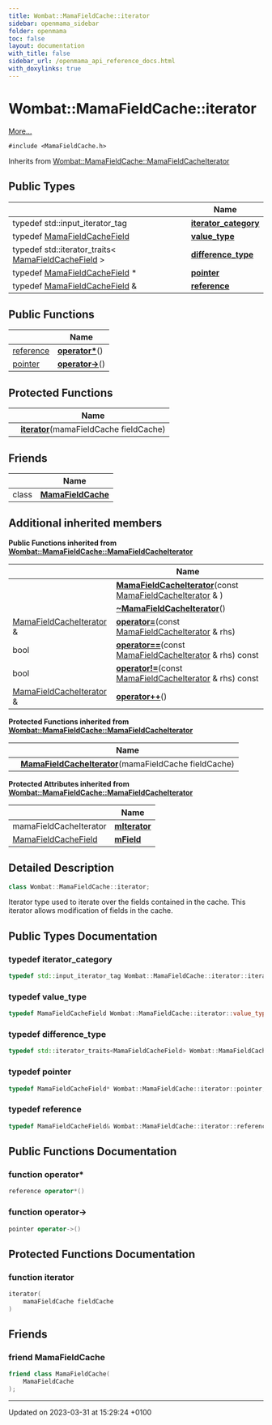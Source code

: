```yaml
---
title: Wombat::MamaFieldCache::iterator
sidebar: openmama_sidebar
folder: openmama
toc: false
layout: documentation
with_title: false
sidebar_url: /openmama_api_reference_docs.html
with_doxylinks: true
---
```


# Wombat::MamaFieldCache::iterator



 [More...](#detailed-description)


`#include <MamaFieldCache.h>`

Inherits from [Wombat::MamaFieldCache::MamaFieldCacheIterator](classWombat_1_1MamaFieldCache_1_1MamaFieldCacheIterator.html)

## Public Types

|                | Name           |
| -------------- | -------------- |
| typedef std::input_iterator_tag | **[iterator_category](classWombat_1_1MamaFieldCache_1_1iterator.html#typedef-iterator-category)**  |
| typedef [MamaFieldCacheField](classWombat_1_1MamaFieldCacheField.html) | **[value_type](classWombat_1_1MamaFieldCache_1_1iterator.html#typedef-value-type)**  |
| typedef std::iterator_traits< [MamaFieldCacheField](classWombat_1_1MamaFieldCacheField.html) > | **[difference_type](classWombat_1_1MamaFieldCache_1_1iterator.html#typedef-difference-type)**  |
| typedef [MamaFieldCacheField](classWombat_1_1MamaFieldCacheField.html) * | **[pointer](classWombat_1_1MamaFieldCache_1_1iterator.html#typedef-pointer)**  |
| typedef [MamaFieldCacheField](classWombat_1_1MamaFieldCacheField.html) & | **[reference](classWombat_1_1MamaFieldCache_1_1iterator.html#typedef-reference)**  |

## Public Functions

|                | Name           |
| -------------- | -------------- |
| [reference](classWombat_1_1MamaFieldCacheField.html) | **[operator*](classWombat_1_1MamaFieldCache_1_1iterator.html#function-operator*)**() |
| [pointer](classWombat_1_1MamaFieldCacheField.html) | **[operator->](classWombat_1_1MamaFieldCache_1_1iterator.html#function-operator->)**() |

## Protected Functions

|                | Name           |
| -------------- | -------------- |
| | **[iterator](classWombat_1_1MamaFieldCache_1_1iterator.html#function-iterator)**(mamaFieldCache fieldCache) |

## Friends

|                | Name           |
| -------------- | -------------- |
| class | **[MamaFieldCache](classWombat_1_1MamaFieldCache_1_1iterator.html#friend-mamafieldcache)**  |

## Additional inherited members

**Public Functions inherited from [Wombat::MamaFieldCache::MamaFieldCacheIterator](classWombat_1_1MamaFieldCache_1_1MamaFieldCacheIterator.html)**

|                | Name           |
| -------------- | -------------- |
| | **[MamaFieldCacheIterator](classWombat_1_1MamaFieldCache_1_1MamaFieldCacheIterator.html#function-mamafieldcacheiterator)**(const [MamaFieldCacheIterator](classWombat_1_1MamaFieldCache_1_1MamaFieldCacheIterator.html) & ) |
| | **[~MamaFieldCacheIterator](classWombat_1_1MamaFieldCache_1_1MamaFieldCacheIterator.html#function-~mamafieldcacheiterator)**() |
| [MamaFieldCacheIterator](classWombat_1_1MamaFieldCache_1_1MamaFieldCacheIterator.html) & | **[operator=](classWombat_1_1MamaFieldCache_1_1MamaFieldCacheIterator.html#function-operator=)**(const [MamaFieldCacheIterator](classWombat_1_1MamaFieldCache_1_1MamaFieldCacheIterator.html) & rhs) |
| bool | **[operator==](classWombat_1_1MamaFieldCache_1_1MamaFieldCacheIterator.html#function-operator==)**(const [MamaFieldCacheIterator](classWombat_1_1MamaFieldCache_1_1MamaFieldCacheIterator.html) & rhs) const |
| bool | **[operator!=](classWombat_1_1MamaFieldCache_1_1MamaFieldCacheIterator.html#function-operator!=)**(const [MamaFieldCacheIterator](classWombat_1_1MamaFieldCache_1_1MamaFieldCacheIterator.html) & rhs) const |
| [MamaFieldCacheIterator](classWombat_1_1MamaFieldCache_1_1MamaFieldCacheIterator.html) & | **[operator++](classWombat_1_1MamaFieldCache_1_1MamaFieldCacheIterator.html#function-operator++)**() |

**Protected Functions inherited from [Wombat::MamaFieldCache::MamaFieldCacheIterator](classWombat_1_1MamaFieldCache_1_1MamaFieldCacheIterator.html)**

|                | Name           |
| -------------- | -------------- |
| | **[MamaFieldCacheIterator](classWombat_1_1MamaFieldCache_1_1MamaFieldCacheIterator.html#function-mamafieldcacheiterator)**(mamaFieldCache fieldCache) |

**Protected Attributes inherited from [Wombat::MamaFieldCache::MamaFieldCacheIterator](classWombat_1_1MamaFieldCache_1_1MamaFieldCacheIterator.html)**

|                | Name           |
| -------------- | -------------- |
| mamaFieldCacheIterator | **[mIterator](classWombat_1_1MamaFieldCache_1_1MamaFieldCacheIterator.html#variable-miterator)**  |
| [MamaFieldCacheField](classWombat_1_1MamaFieldCacheField.html) | **[mField](classWombat_1_1MamaFieldCache_1_1MamaFieldCacheIterator.html#variable-mfield)**  |


## Detailed Description

```cpp
class Wombat::MamaFieldCache::iterator;
```


Iterator type used to iterate over the fields contained in the cache. This iterator allows modification of fields in the cache. 

## Public Types Documentation

### typedef iterator_category

```cpp
typedef std::input_iterator_tag Wombat::MamaFieldCache::iterator::iterator_category;
```


### typedef value_type

```cpp
typedef MamaFieldCacheField Wombat::MamaFieldCache::iterator::value_type;
```


### typedef difference_type

```cpp
typedef std::iterator_traits<MamaFieldCacheField> Wombat::MamaFieldCache::iterator::difference_type;
```


### typedef pointer

```cpp
typedef MamaFieldCacheField* Wombat::MamaFieldCache::iterator::pointer;
```


### typedef reference

```cpp
typedef MamaFieldCacheField& Wombat::MamaFieldCache::iterator::reference;
```


## Public Functions Documentation

### function operator*

```cpp
reference operator*()
```


### function operator->

```cpp
pointer operator->()
```


## Protected Functions Documentation

### function iterator

```cpp
iterator(
    mamaFieldCache fieldCache
)
```


## Friends

### friend MamaFieldCache

```cpp
friend class MamaFieldCache(
    MamaFieldCache 
);
```


-------------------------------

Updated on 2023-03-31 at 15:29:24 +0100